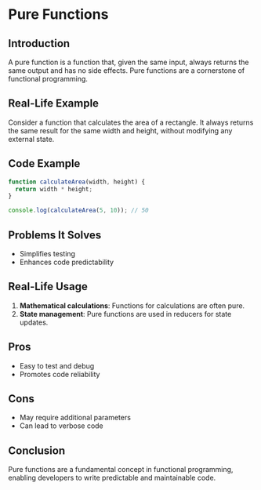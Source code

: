 # Pure Functions

## Introduction
A pure function is a function that, given the same input, always returns the same output and has no side effects. Pure functions are a cornerstone of functional programming.

## Real-Life Example
Consider a function that calculates the area of a rectangle. It always returns the same result for the same width and height, without modifying any external state.

## Code Example
```javascript
function calculateArea(width, height) {
  return width * height;
}

console.log(calculateArea(5, 10)); // 50
```

## Problems It Solves
- Simplifies testing
- Enhances code predictability

## Real-Life Usage
1. **Mathematical calculations**: Functions for calculations are often pure.
2. **State management**: Pure functions are used in reducers for state updates.

## Pros
- Easy to test and debug
- Promotes code reliability

## Cons
- May require additional parameters
- Can lead to verbose code

## Conclusion
Pure functions are a fundamental concept in functional programming, enabling developers to write predictable and maintainable code.
